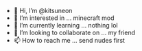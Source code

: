 - 👋 Hi, I’m @kitsuneon
- 👀 I’m interested in ... minecraft mod
- 🌱 I’m currently learning ... nothing lol
- 💞️ I’m looking to collaborate on ... my friend
- 📫 How to reach me ... send nudes first

<!---
kitsuneon/kitsuneon is a ✨ special ✨ repository because its `README.md` (this file) appears on your GitHub profile.
You can click the Preview link to take a look at your changes.
--->
